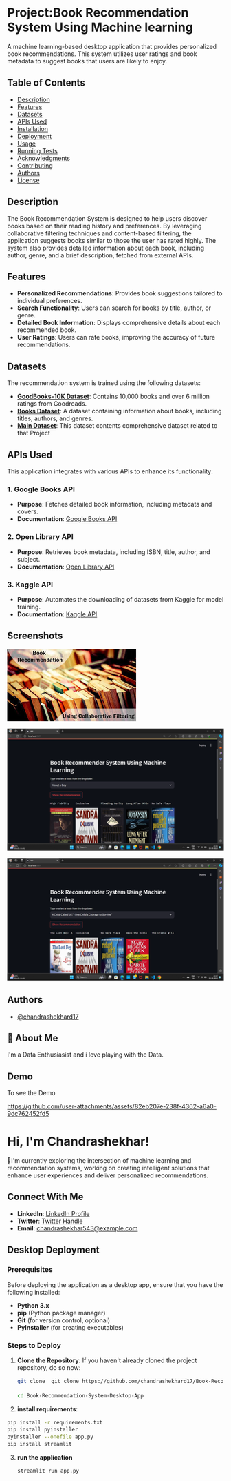 
# Project:Book Recommendation System Using Machine learning

A machine learning-based desktop application that provides personalized book recommendations. This system utilizes user ratings and book metadata to suggest books that users are likely to enjoy.

## Table of Contents

- [Description](#description)
- [Features](#features)
- [Datasets](#datasets)
- [APIs Used](#apis-used)
- [Installation](#installation)
- [Deployment](#deployment)
- [Usage](#usage)
- [Running Tests](#running-tests)
- [Acknowledgments](#acknowledgments)
- [Contributing](#contributing)
- [Authors](#authors)
- [License](#license)

## Description

The Book Recommendation System is designed to help users discover books based on their reading history and preferences. By leveraging collaborative filtering techniques and content-based filtering, the application suggests books similar to those the user has rated highly. The system also provides detailed information about each book, including author, genre, and a brief description, fetched from external APIs.

## Features

- **Personalized Recommendations**: Provides book suggestions tailored to individual preferences.
- **Search Functionality**: Users can search for books by title, author, or genre.
- **Detailed Book Information**: Displays comprehensive details about each recommended book.
- **User Ratings**: Users can rate books, improving the accuracy of future recommendations.

## Datasets

The recommendation system is trained using the following datasets:

- **[GoodBooks-10K Dataset](https://www.kaggle.com/datasets/zygmunt/goodbooks-10k)**: Contains 10,000 books and over 6 million ratings from Goodreads.
- **[Books Dataset](https://www.kaggle.com/datasets/jealousleopard/goodreadsbooks)**: A dataset containing information about books, including titles, authors, and genres.
- **[Main Dataset](https://www.kaggle.com/datasets/ra4u12/bookrecommendation)**: This dataset contents comprehensive dataset related to that Project

## APIs Used

This application integrates with various APIs to enhance its functionality:

### 1. Google Books API
- **Purpose**: Fetches detailed book information, including metadata and covers.
- **Documentation**: [Google Books API](https://developers.google.com/books/docs/overview)

### 2. Open Library API
- **Purpose**: Retrieves book metadata, including ISBN, title, author, and subject.
- **Documentation**: [Open Library API](https://openlibrary.org/developers/api)

### 3. Kaggle API
- **Purpose**: Automates the downloading of datasets from Kaggle for model training.
- **Documentation**: [Kaggle API](https://www.kaggle.com/docs/api)



## Screenshots

![Main ](https://github.com/chandrashekhard17/Book-Recommendation-System-Desktop-App/blob/a65e6e7986dd24d9d5697bd673f538b537c391c7/screenshots/download.jpeg)

![Screenshot1](https://github.com/chandrashekhard17/Book-Recommendation-System-Desktop-App/blob/a65e6e7986dd24d9d5697bd673f538b537c391c7/screenshots/Screenshot%20(180).png)

![Screenshot2](https://github.com/chandrashekhard17/Book-Recommendation-System-Desktop-App/blob/a65e6e7986dd24d9d5697bd673f538b537c391c7/screenshots/Screenshot%20(181).png)





## Authors

- [@chandrashekhard17](https://github.com/chandrashekhard17)


## 🚀 About Me
I'm a Data Enthusiasist and i love playing with the Data.



## Demo

To see the Demo 

https://github.com/user-attachments/assets/82eb207e-238f-4362-a6a0-9dc762452fd5

# Hi, I'm Chandrashekhar! 
 👋I'm currently exploring the intersection of machine learning and recommendation systems, working on creating intelligent solutions that enhance user experiences and deliver personalized recommendations.

## Connect With Me

- **LinkedIn**: [LinkedIn Profile](https://www.linkedin.com/in/chandrashekhar-d-6681b9269/)
- **Twitter**: [Twitter Handle](https://x.com/Chandra8050266)
- **Email**: [chandrashekhar543@example.com](mailto:chandrashekhard543@example.com)

## Desktop Deployment

### Prerequisites

Before deploying the application as a desktop app, ensure that you have the following installed:

- **Python 3.x**
- **pip** (Python package manager)
- **Git** (for version control, optional)
- **PyInstaller** (for creating executables)

### Steps to Deploy

1. **Clone the Repository**:
   If you haven't already cloned the project repository, do so now:
   ```bash
   git clone  git clone https://github.com/chandrashekhard17/Book-Recommendation-System-Desktop-App.git

   cd Book-Recommendation-System-Desktop-App
   
2. **install requirements**:

  ```bash
  pip install -r requirements.txt
  pip install pyinstaller
  pyinstaller --onefile app.py
  pip install streamlit
  ```

3. **run the application**
  
   ```bash
   streamlit run app.py
  ```


